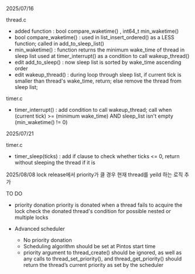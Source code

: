 2025/07/16

thread.c
 - added function : bool compare_waketime() , int64_t min_waketime()
 - bool compare_waketime() : used in list_insert_ordered() as a LESS function; called in add_to_sleep_list()
 - min_waketime() : function returns the minimum wake_time of thread in sleep list
    used at timer_interrupt() as a condition to call wakeup_thread()
 - edit add_to_sleep() : now sleep list is sorted by wake_time ascending order
 - edit wakeup_thread() : during loop through sleep list, if current tick is smaller than thread's wake_time, return; else remove the thread from sleep list; 

timer.c  
 - timer_interrupt() : add condition to call wakeup_thread; call when (current tick) >= (minimum wake_time) AND sleep_list isn't empty (min_waketime() != 0)

2025/07/21

timer.c
  - timer_sleep(ticks) : add if clause to check whether ticks <= 0, return without sleeping the thread if it is

2025/08/08
lock release에서 priority가 클 경우 현재 thread를 yeild 하는 로직 추가


TO DO
 - priority donation
   priority is donated when a thread fails to acquire the lock
   check the donated thread's condition for possible nested or multiple locks

 - Advanced scheduler
   * No priority donation
   * Scheduling algorithm should be set at Pintos start time
   * priority argument to thread_create() should be ignored, as well as any
     calls to thread_set_priority(), and thread_get_priority() should return the thread’s current priority as set by the scheduler

